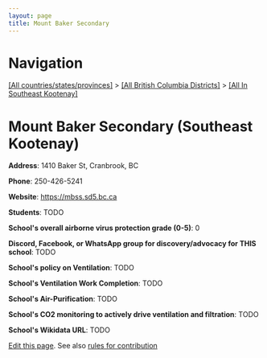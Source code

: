 ```yaml
---
layout: page
title: Mount Baker Secondary
---
```

# Navigation

[[All countries/states/provinces]](../../..) > [[All British Columbia Districts]](../..) > [[All In Southeast Kootenay]](..)

# Mount Baker Secondary (Southeast Kootenay)

**Address**: 1410 Baker St, Cranbrook, BC

**Phone**: 250-426-5241

**Website**: <https://mbss.sd5.bc.ca>

**Students**: TODO

**School's overall airborne virus protection grade (0-5)**: 0

**Discord, Facebook, or WhatsApp group for discovery/advocacy for THIS school**: TODO

**School's policy on Ventilation**: TODO

**School's Ventilation Work Completion**: TODO

**School's Air-Purification**: TODO

**School's CO2 monitoring to actively drive ventilation and filtration**: TODO

**School's Wikidata URL**: TODO


[Edit this page](https://github.com/ventilate-schools/BC/edit/main/./Southeast_Kootenay/Mount_Baker_Secondary.md). See also [rules for contribution](../../../contribution-rules/)